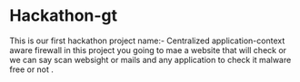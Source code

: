 # Hackathon-gt
This is our first hackathon  project name:- Centralized application-context aware firewall
in this project you going to mae a website that will check or we can say scan websight or mails and any application to check it malware free or not .
